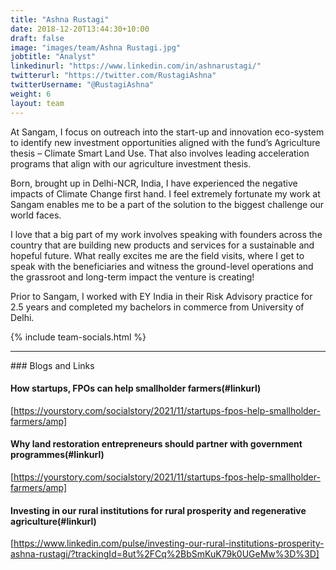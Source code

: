 ```yaml
---
title: "Ashna Rustagi"
date: 2018-12-20T13:44:30+10:00
draft: false
image: "images/team/Ashna Rustagi.jpg"
jobtitle: "Analyst"
linkedinurl: "https://www.linkedin.com/in/ashnarustagi/"
twitterurl: "https://twitter.com/RustagiAshna"
twitterUsername: "@RustagiAshna"
weight: 6
layout: team
---
```

At Sangam, I focus on outreach into the start-up and innovation eco-system to identify new investment opportunities aligned with the fund’s Agriculture thesis – Climate Smart Land Use. That also involves leading acceleration programs that align with our agriculture investment thesis. 

Born, brought up in Delhi-NCR, India, I have experienced the negative impacts of Climate Change first hand. I feel extremely fortunate my work at Sangam enables me to be a part of the solution to the biggest challenge our world faces.

I love that a big part of my work involves speaking with founders across the country that are building new products and services for a sustainable and hopeful future. What really excites me are the field visits, where I get to speak with the beneficiaries and witness the ground-level operations and the grassroot and long-term impact the venture is creating!

Prior to Sangam, I worked with EY India in their Risk Advisory practice for 2.5 years and completed my bachelors in commerce from University of Delhi.
 

{% include team-socials.html %}

<hr/>
### Blogs and Links

#### How startups, FPOs can help smallholder farmers(#linkurl)
[https://yourstory.com/socialstory/2021/11/startups-fpos-help-smallholder-farmers/amp]

#### Why land restoration entrepreneurs should partner with government programmes(#linkurl)
[https://yourstory.com/socialstory/2021/11/startups-fpos-help-smallholder-farmers/amp]

#### Investing in our rural institutions for rural prosperity and regenerative agriculture(#linkurl)
[https://www.linkedin.com/pulse/investing-our-rural-institutions-prosperity-ashna-rustagi/?trackingId=8ut%2FCq%2BbSmKuK79k0UGeMw%3D%3D]
